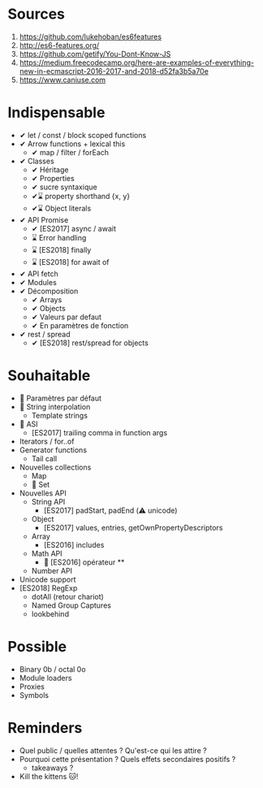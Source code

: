 # Sources

1. https://github.com/lukehoban/es6features
1. http://es6-features.org/
1. https://github.com/getify/You-Dont-Know-JS
1. https://medium.freecodecamp.org/here-are-examples-of-everything-new-in-ecmascript-2016-2017-and-2018-d52fa3b5a70e
1. https://www.caniuse.com

# Indispensable

* ✔ let / const / block scoped functions 
* ✔ Arrow functions + lexical this
    * ✔ map / filter / forEach
* ✔ Classes
    * ✔ Héritage
    * ✔ Properties
    * ✔ sucre syntaxique
    * ✔⌛ property shorthand {x, y}
    * ✔⌛ Object literals
* ✔ API Promise
    * ✔ [ES2017] async / await
    * ⌛ Error handling
    * ⌛ [ES2018] finally
    * ⌛ [ES2018] for await of
* ✔ API fetch
* ✔ Modules
* ✔ Décomposition
    * ✔ Arrays
    * ✔ Objects
    * ✔ Valeurs par defaut
    * ✔ En paramètres de fonction
* ✔ rest / spread
    * ✔ [ES2018] rest/spread for objects

# Souhaitable

* 🎁 Paramètres par défaut
* 🎁 String interpolation
    * Template strings
* 🎁 ASI
    * [ES2017] trailing comma in function args
* Iterators / for..of
* Generator functions
    * Tail call
* Nouvelles collections 
    * Map
    * 🎁 Set
* Nouvelles API
    * String API
        * [ES2017] padStart, padEnd (⚠️ unicode)
    * Object
        * [ES2017] values, entries, getOwnPropertyDescriptors
    * Array
        * [ES2016] includes
    * Math API
        * 🎁 [ES2016] opérateur **
    * Number API
* Unicode support
* [ES2018] RegExp
    * dotAll (retour chariot)
    * Named Group Captures 
    * lookbehind

# Possible

* Binary 0b / octal 0o
* Module loaders
* Proxies
* Symbols

# Reminders

* Quel public / quelles attentes ? Qu'est-ce qui les attire ?
* Pourquoi cette présentation ? Quels effets secondaires positifs ?
    * takeaways ?
* Kill the kittens 🐱!
